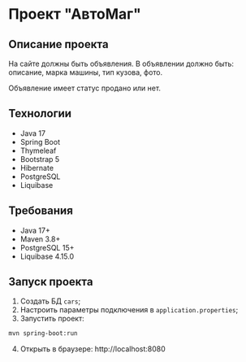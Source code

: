 # Проект "АвтоМаг"

## Описание проекта
На сайте должны быть объявления. В объявлении должно быть: описание, марка машины, тип кузова, фото.

Объявление имеет статус продано или нет.


## Технологии
- Java 17
- Spring Boot
- Thymeleaf
- Bootstrap 5
- Hibernate
- PostgreSQL
- Liquibase

## Требования
- Java 17+
- Maven 3.8+
- PostgreSQL 15+
- Liquibase 4.15.0

## Запуск проекта
1. Создать БД `cars`;
2. Настроить параметры подключения в `application.properties`;
3. Запустить проект:
  ```bash
  mvn spring-boot:run
  ```
4. Открыть в браузере: http://localhost:8080